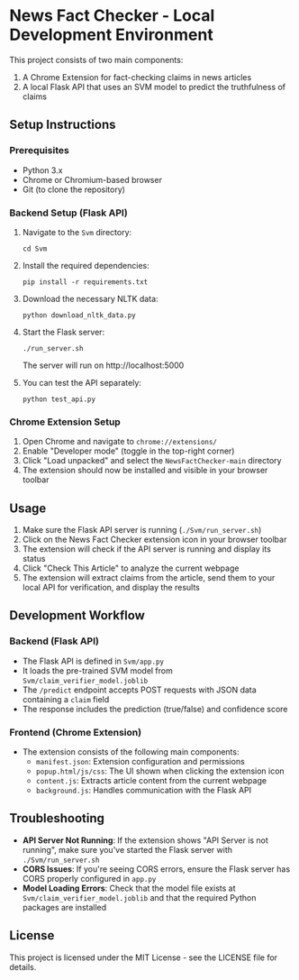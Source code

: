 # News Fact Checker - Local Development Environment

This project consists of two main components:
1. A Chrome Extension for fact-checking claims in news articles
2. A local Flask API that uses an SVM model to predict the truthfulness of claims

## Setup Instructions

### Prerequisites
- Python 3.x
- Chrome or Chromium-based browser
- Git (to clone the repository)

### Backend Setup (Flask API)

1. Navigate to the `Svm` directory:
   ```
   cd Svm
   ```

2. Install the required dependencies:
   ```
   pip install -r requirements.txt
   ```

3. Download the necessary NLTK data:
   ```
   python download_nltk_data.py
   ```

4. Start the Flask server:
   ```
   ./run_server.sh
   ```
   
   The server will run on http://localhost:5000

5. You can test the API separately:
   ```
   python test_api.py
   ```

### Chrome Extension Setup

1. Open Chrome and navigate to `chrome://extensions/`
2. Enable "Developer mode" (toggle in the top-right corner)
3. Click "Load unpacked" and select the `NewsFactChecker-main` directory
4. The extension should now be installed and visible in your browser toolbar

## Usage

1. Make sure the Flask API server is running (`./Svm/run_server.sh`)
2. Click on the News Fact Checker extension icon in your browser toolbar
3. The extension will check if the API server is running and display its status
4. Click "Check This Article" to analyze the current webpage
5. The extension will extract claims from the article, send them to your local API for verification, and display the results

## Development Workflow

### Backend (Flask API)
- The Flask API is defined in `Svm/app.py`
- It loads the pre-trained SVM model from `Svm/claim_verifier_model.joblib`
- The `/predict` endpoint accepts POST requests with JSON data containing a `claim` field
- The response includes the prediction (true/false) and confidence score

### Frontend (Chrome Extension)
- The extension consists of the following main components:
  - `manifest.json`: Extension configuration and permissions
  - `popup.html/js/css`: The UI shown when clicking the extension icon
  - `content.js`: Extracts article content from the current webpage
  - `background.js`: Handles communication with the Flask API

## Troubleshooting

- **API Server Not Running**: If the extension shows "API Server is not running", make sure you've started the Flask server with `./Svm/run_server.sh`
- **CORS Issues**: If you're seeing CORS errors, ensure the Flask server has CORS properly configured in `app.py`
- **Model Loading Errors**: Check that the model file exists at `Svm/claim_verifier_model.joblib` and that the required Python packages are installed

## License

This project is licensed under the MIT License - see the LICENSE file for details. 